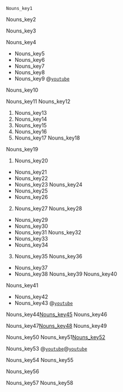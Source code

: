 ```ngMeta
Nouns_key1
```

Nouns_key2


Nouns_key3


Nouns_key4
* Nouns_key5
* Nouns_key6
* Nouns_key7
* Nouns_key8
* Nouns_key9
@[`youtube`](YqBs1MtNqeE)

Nouns_key10


Nouns_key11
Nouns_key12
1. Nouns_key13
2. Nouns_key14
3. Nouns_key15
4. Nouns_key16
5. Nouns_key17
Nouns_key18



Nouns_key19
1. Nouns_key20
* Nouns_key21
* Nouns_key22
* Nouns_key23
Nouns_key24
* Nouns_key25
* Nouns_key26
2. Nouns_key27
Nouns_key28
* Nouns_key29
* Nouns_key30
* Nouns_key31
Nouns_key32
* Nouns_key33
* Nouns_key34
3. Nouns_key35
Nouns_key36


* Nouns_key37
* Nouns_key38
Nouns_key39
Nouns_key40


Nouns_key41
* Nouns_key42
* Nouns_key43
@[`youtube`](IbyOkex9qtA)

Nouns_key44[Nouns_key45](https://www.successcds.net/learn-english/singular-and-plural-nouns-definition-list-examples-exercises.html)
Nouns_key46

Nouns_key47[Nouns_key48](https://youtu.be/ah-rDTTL_2s)
Nouns_key49

Nouns_key50
Nouns_key51[Nouns_key52](https://www.myenglishpages.com/site_php_`files`/grammar-exercise-plural.php)


Nouns_key53
@[`youtube`](8dZagkF80HI)@[`youtube`](ED45vL7KNW0)


Nouns_key54
Nouns_key55


Nouns_key56


Nouns_key57
Nouns_key58

